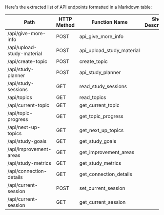 Here's the extracted list of API endpoints formatted in a Markdown table:

| Path                          | HTTP Method | Function Name         | Short Description | Auth Required |
|-------------------------------|-------------|-----------------------|-------------------|---------------|
| /api/give-more-info           | POST        | api_give_more_info    |                   |               |
| /api/upload-study-material     | POST        | api_upload_study_material |                   |               |
| /api/create-topic             | POST        | create_topic          |                   |               |
| /api/study-planner            | POST        | api_study_planner     |                   |               |
| /api/study-sessions           | GET         | read_study_sessions    |                   |               |
| /api/topics                   | GET         | read_topics           |                   |               |
| /api/current-topic            | GET         | get_current_topic     |                   |               |
| /api/topic-progress           | GET         | get_topic_progress    |                   |               |
| /api/next-up-topics          | GET         | get_next_up_topics    |                   |               |
| /api/study-goals             | GET         | get_study_goals       |                   |               |
| /api/improvement-areas        | GET         | get_improvement_areas  |                   |               |
| /api/study-metrics           | GET         | get_study_metrics     |                   |               |
| /api/connection-details       | GET         | get_connection_details  |                   |               |
| /api/current-session          | POST        | set_current_session    |                   |               |
| /api/current-session          | GET         | get_current_session    |                   |               |